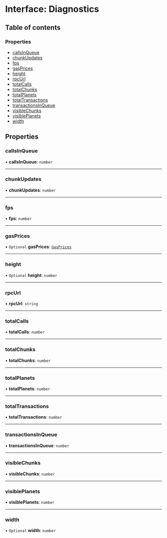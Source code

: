 # Interface: Diagnostics

## Table of contents

### Properties

- [callsInQueue](Diagnostics.md#callsinqueue)
- [chunkUpdates](Diagnostics.md#chunkupdates)
- [fps](Diagnostics.md#fps)
- [gasPrices](Diagnostics.md#gasprices)
- [height](Diagnostics.md#height)
- [rpcUrl](Diagnostics.md#rpcurl)
- [totalCalls](Diagnostics.md#totalcalls)
- [totalChunks](Diagnostics.md#totalchunks)
- [totalPlanets](Diagnostics.md#totalplanets)
- [totalTransactions](Diagnostics.md#totaltransactions)
- [transactionsInQueue](Diagnostics.md#transactionsinqueue)
- [visibleChunks](Diagnostics.md#visiblechunks)
- [visiblePlanets](Diagnostics.md#visibleplanets)
- [width](Diagnostics.md#width)

## Properties

### callsInQueue

• **callsInQueue**: `number`

___

### chunkUpdates

• **chunkUpdates**: `number`

___

### fps

• **fps**: `number`

___

### gasPrices

• `Optional` **gasPrices**: [`GasPrices`](GasPrices.md)

___

### height

• `Optional` **height**: `number`

___

### rpcUrl

• **rpcUrl**: `string`

___

### totalCalls

• **totalCalls**: `number`

___

### totalChunks

• **totalChunks**: `number`

___

### totalPlanets

• **totalPlanets**: `number`

___

### totalTransactions

• **totalTransactions**: `number`

___

### transactionsInQueue

• **transactionsInQueue**: `number`

___

### visibleChunks

• **visibleChunks**: `number`

___

### visiblePlanets

• **visiblePlanets**: `number`

___

### width

• `Optional` **width**: `number`
